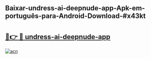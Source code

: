 ## Baixar-undress-ai-deepnude-app-Apk-em-português​-para-Android-Download-#x43kt

# <h2><a href="https://ainizakaria.my?title=undress-ai-deepnude-app&ref=20M">🔗👉 🔴 undress-ai-deepnude-app</a></h2>

[![acn](https://github.com/user-attachments/assets/0f9c940e-d8b0-45ae-aac7-cd30a18b3e1c)](https://ainizakaria.my?title=undress-ai-deepnude-app&ref=20M)

